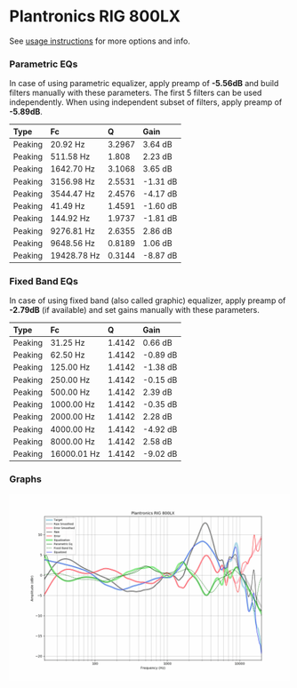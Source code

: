 # Plantronics RIG 800LX
See [usage instructions](https://github.com/jaakkopasanen/AutoEq#usage) for more options and info.

### Parametric EQs
In case of using parametric equalizer, apply preamp of **-5.56dB** and build filters manually
with these parameters. The first 5 filters can be used independently.
When using independent subset of filters, apply preamp of **-5.89dB**.

| Type    | Fc          |      Q | Gain     |
|:--------|:------------|:-------|:---------|
| Peaking | 20.92 Hz    | 3.2967 | 3.64 dB  |
| Peaking | 511.58 Hz   | 1.808  | 2.23 dB  |
| Peaking | 1642.70 Hz  | 3.1068 | 3.65 dB  |
| Peaking | 3156.98 Hz  | 2.5531 | -1.31 dB |
| Peaking | 3544.47 Hz  | 2.4576 | -4.17 dB |
| Peaking | 41.49 Hz    | 1.4591 | -1.60 dB |
| Peaking | 144.92 Hz   | 1.9737 | -1.81 dB |
| Peaking | 9276.81 Hz  | 2.6355 | 2.86 dB  |
| Peaking | 9648.56 Hz  | 0.8189 | 1.06 dB  |
| Peaking | 19428.78 Hz | 0.3144 | -8.87 dB |

### Fixed Band EQs
In case of using fixed band (also called graphic) equalizer, apply preamp of **-2.79dB**
(if available) and set gains manually with these parameters.

| Type    | Fc          |      Q | Gain     |
|:--------|:------------|:-------|:---------|
| Peaking | 31.25 Hz    | 1.4142 | 0.66 dB  |
| Peaking | 62.50 Hz    | 1.4142 | -0.89 dB |
| Peaking | 125.00 Hz   | 1.4142 | -1.38 dB |
| Peaking | 250.00 Hz   | 1.4142 | -0.15 dB |
| Peaking | 500.00 Hz   | 1.4142 | 2.39 dB  |
| Peaking | 1000.00 Hz  | 1.4142 | -0.35 dB |
| Peaking | 2000.00 Hz  | 1.4142 | 2.28 dB  |
| Peaking | 4000.00 Hz  | 1.4142 | -4.92 dB |
| Peaking | 8000.00 Hz  | 1.4142 | 2.58 dB  |
| Peaking | 16000.01 Hz | 1.4142 | -9.02 dB |

### Graphs
![](./Plantronics%20RIG%20800LX.png)